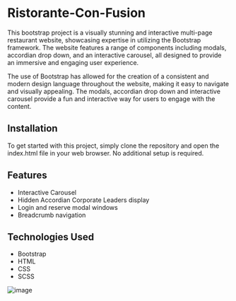 # Ristorante-Con-Fusion

This bootstrap project is a visually stunning and interactive multi-page restaurant website, showcasing expertise in utilizing the Bootstrap framework. The website features a range of components including modals, accordian drop down, and an interactive carousel, all designed to provide an immersive and engaging user experience.

The use of Bootstrap has allowed for the creation of a consistent and modern design language throughout the website, making it easy to navigate and visually appealing. The modals, accordian drop down and interactive carousel provide a fun and interactive way for users to engage with the content.


## Installation

To get started with this project, simply clone the repository and open the index.html file in your web browser. No additional setup is required.

## Features

 - Interactive Carousel
 - Hidden Accordian Corporate Leaders display
 - Login and reserve modal windows
 - Breadcrumb navigation

## Technologies Used

 - Bootstrap
 - HTML
 - CSS
 - SCSS

![image](https://user-images.githubusercontent.com/90528783/199347437-92952dfa-b578-40ab-9ed3-600c5e3d8738.png)


